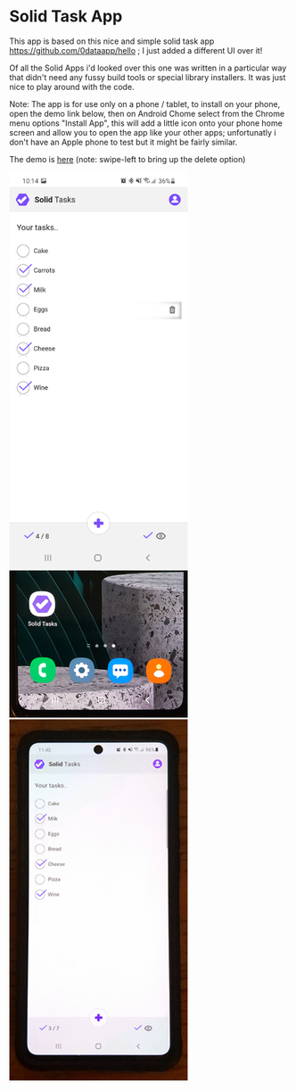 # Solid Task App

This app is based on this nice and simple solid task app  https://github.com/0dataapp/hello ; I just added a different UI over it!

Of all the Solid Apps i'd looked over this one was written in a particular way that didn't need any fussy build tools or special library installers. It was just nice to play around with the code.

Note: The app is for use only on a phone / tablet,  to install on your phone,  open the demo link below,  then on Android Chome select from the Chrome menu options "Install App",  this will add a little icon onto your phone home screen and allow you to open the app like your other apps;  unfortunatly i don't have an Apple phone to test but it might be fairly similar.

The demo is [here](https://julian-cole.github.io/solid-task-app/)  (note: swipe-left to bring up the delete option)


<img src="Screenshot_20220503-101407_Chrome.jpg" alt="Solid Task App" width="320"/>

<img src="20220503_113703.jpg" alt="Solid Task App" width="320"/>

<img src="20220503_114013.jpg" alt="Solid Task App" width="320"/>
